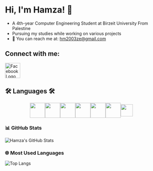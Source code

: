 # Hi, I'm Hamza! 👋

- A 4th-year Computer Engineering Student at Birzeit University From Palestine
- Pursuing my studies while working on various projects
- 📧 You can reach me at: [hm2003ze@gmail.com](mailto:hm2003ze@gmail.com)

## Connect with me:
<a href="https://www.facebook.com/profile.php?id=100063692535335&mibextid=ZbWKwL" target="_blank">
    <img src="https://cdn.jsdelivr.net/gh/devicons/devicon@latest/icons/facebook/facebook-original.svg" width="50" height="50" alt="Facebook Logo" />
</a>
<a href="https://www.linkedin.com/in/YOUR_USERNAME" target="_blank">
      <i class="fa-brands fa-linkedin"></i>
</a>


## 🛠️ Languages 🛠️
<div style="display: flex; flex-wrap: wrap; justify-content: center; align-items: center;">
    <img src="https://cdn.jsdelivr.net/gh/devicons/devicon@latest/icons/c/c-original.svg" width="50" height="50" />       
    <img src="https://cdn.jsdelivr.net/gh/devicons/devicon@latest/icons/cplusplus/cplusplus-plain.svg" width="50" height="50" />
    <img src="https://cdn.jsdelivr.net/gh/devicons/devicon@latest/icons/python/python-original-wordmark.svg" width="50" height="50" />
    <img src="https://cdn.jsdelivr.net/gh/devicons/devicon@latest/icons/powershell/powershell-original.svg" width="50" height="50" />
    <img src="https://cdn.jsdelivr.net/gh/devicons/devicon@latest/icons/html5/html5-original-wordmark.svg" width="50" height="50" />
    <img src="https://cdn.jsdelivr.net/gh/devicons/devicon@latest/icons/css3/css3-original-wordmark.svg" width="50" height="50" />
    <img src="https://cdn.jsdelivr.net/gh/devicons/devicon/icons/github/github-original.svg" width="40" height="40"/>
</div>



### 📊 GitHub Stats
![Hamza's GitHub Stats](https://github-readme-stats.vercel.app/api?username=HamzaAlSha3r&show_icons=true&theme=radical)

### 🌐 Most Used Languages
![Top Langs](https://github-readme-stats.vercel.app/api/top-langs/?username=HamzaAlSha3r&layout=compact&theme=radical)



